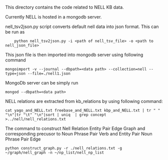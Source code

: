 This directory contains the code related to NELL KB data.

Currently NELL is hosted in a mongodb server.

nell_tsv2json.py script converts default nell data into json format.
This can be run as

        python nell_tsv2json.py -i <path of nell_tsv_file> -o <path to nell_json_file>

This json file is then imported into mongodb server using following command

    mongoimport -v --journal --dbpath=<data path> --collection=nell --type=json --file=./nell1.json

MongoDb server can be simply run

    mongod --dbpath=<data path>

NELL relations are extracted from kb_relations by using following command:

    cat yago_and_NELL.txt freebase_and_NELL.txt kbp_and_NELL.txt | tr " " "\n"|tr "\t" "\n"|sort | uniq  | grep concept >../nell/nell_relations.txt


The command to construct Nell Relation Entity Pair Edge Graph and corresponding precusor to Noun Phrase Pair Verb and Entity Pair Noun Phrase Pair Edge

    python construct_graph.py -r ./nell_relations.txt -g ~/graph/nell_graph -n ~/np_list/nell_np_list

